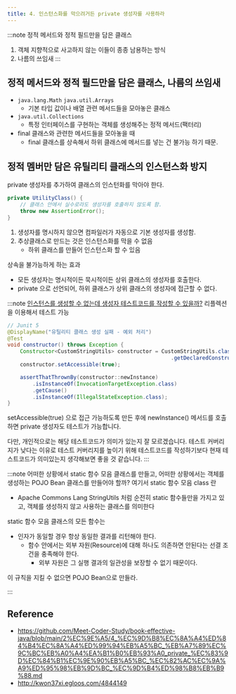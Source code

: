```yaml
---
title: 4. 인스턴스화를 막으려거든 private 생성자를 사용하라
---
```


:::note 정적 메서드와 정적 필드만을 담은 클래스
1. 객체 지향적으로 사고하지 않는 이들이 종종 남용하는 방식
1. 나름의 쓰임새
:::

## 정적 메서드와 정적 필드만을 담은 클래스, 나름의 쓰임새
- `java.lang.Math` `java.util.Arrays` 
    - 기본 타입 값이나 배열 관련 메서드들을 모아놓은 클래스    
- `java.util.Collections` 
    - 특정 인터페이스를 구현하는 객체를 생성해주는 정적 메서드(팩터리)
- final 클래스와 관련한 메서드들을 모아놓을 때
    - final 클래스를 상속해서 하위 클래스에 메서드를 넣는 건 불가능 하기 때문.

## 정적 멤버만 담은 유틸리티 클래스의 인스턴스화 방지
private 생성자를 추가하여 클래스의 인스턴화를 막아야 한다.

```java
private UtilityClass() {
    // 클래스 안에서 실수로라도 생성자를 호출하지 않도록 함.
    throw new AssertionError();
}
```

1. 생성자를 명시하지 않으면 컴파일러가 자동으로 기본 생성자를 생성함.
1. 추상클래스로 만드는 것은 인스턴스화를 막을 수 없음
    - 하위 클래스를 만들어 인스턴스화 할 수 있음

상속을 불가능하게 하는 효과
- 모든 생성자는 명시적이든 묵시적이든 상위 클래스의 생성자를 호출한다.
- private 으로 선언되어, 하위 클래스가 상위 클래스의 생성자에 접근할 수 없다.


:::note [인스턴스를 생성할 수 없는데 생성자 테스트코드를 작성할 수 있을까?](https://github.com/Meet-Coder-Study/book-effective-java/blob/main/2%EC%9E%A5/4_%EC%9D%B8%EC%8A%A4%ED%84%B4%EC%8A%A4%ED%99%94%EB%A5%BC_%EB%A7%89%EC%9C%BC%EB%A0%A4%EA%B1%B0%EB%93%A0_private_%EC%83%9D%EC%84%B1%EC%9E%90%EB%A5%BC_%EC%82%AC%EC%9A%A9%ED%95%98%EB%9D%BC_%EC%9D%B4%ED%98%B8%EB%B9%88.md)
리플렉션을 이용해서 테스트 가능

```java
// Junit 5
@DisplayName("유틸리티 클래스 생성 실패 - 예외 처리")
@Test
void constructor() throws Exception {
    Constructor<CustomStringUtils> constructor = CustomStringUtils.class
                                                    .getDeclaredConstructor();
    constructor.setAccessible(true);

    assertThatThrownBy(constructor::newInstance)
        .isInstanceOf(InvocationTargetException.class)
        .getCause()
        .isInstanceOf(IllegalStateException.class);
}
```
setAccessible(true) 으로 접근 가능하도록 만든 후에 newInstance() 메서드를 호출하면 private 생성자도 테스트가 가능합니다.

다만, 개인적으로는 해당 테스트코드가 의미가 있는지 잘 모르겠습니다. 테스트 커버리지가 낮다는 이유로 테스트 커버리지를 높이기 위해 테스트코드를 작성하기보다 현재 테스트코드가 의미있는지 생각해보면 좋을 것 같습니다.
:::

:::note 어떠한 상황에서 static 함수 모음 클래스를 만들고, 어떠한 상황에서는 객체를 생성하는 POJO Bean 클래스를 만들어야 할까? 
여기서 static 함수 모음 class 란  
- Apache Commons Lang StringUtils 처럼 순전히 static 함수들만을 가지고 있고, 객체를 생성하지 않고 사용하는 클래스를 의미한다

static 함수 모음 클래스의 모든 함수는 
- 인자가 동일할 경우 항상 동일한 결과를 리턴해야 한다.
    - 함수 안에서는 외부 자원(Resource)에 대해 하나도 의존하면 안된다는 선결 조건을 충족해야 한다. 
        - 외부 자원은 그 실행 결과의 일관성을 보장할 수 없기 때문이다.
  
이 규칙을 지킬 수 없으면 POJO Bean으로 만들라.




:::


Reference
---
- https://github.com/Meet-Coder-Study/book-effective-java/blob/main/2%EC%9E%A5/4_%EC%9D%B8%EC%8A%A4%ED%84%B4%EC%8A%A4%ED%99%94%EB%A5%BC_%EB%A7%89%EC%9C%BC%EB%A0%A4%EA%B1%B0%EB%93%A0_private_%EC%83%9D%EC%84%B1%EC%9E%90%EB%A5%BC_%EC%82%AC%EC%9A%A9%ED%95%98%EB%9D%BC_%EC%9D%B4%ED%98%B8%EB%B9%88.md
- http://kwon37xi.egloos.com/4844149

